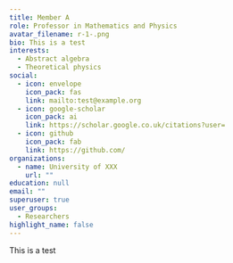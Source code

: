 ```yaml
---
title: Member A
role: Professor in Mathematics and Physics
avatar_filename: r-1-.png
bio: This is a test
interests:
  - Abstract algebra
  - Theoretical physics
social:
  - icon: envelope
    icon_pack: fas
    link: mailto:test@example.org
  - icon: google-scholar
    icon_pack: ai
    link: https://scholar.google.co.uk/citations?user=
  - icon: github
    icon_pack: fab
    link: https://github.com/
organizations:
  - name: University of XXX
    url: ""
education: null
email: ""
superuser: true
user_groups:
  - Researchers
highlight_name: false
---
```

This is a test